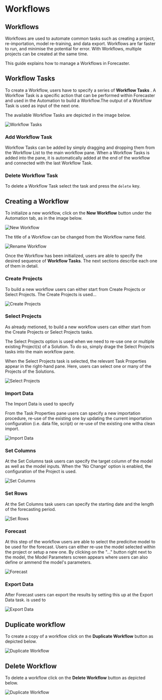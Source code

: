 # Workflows


## Workflows

Workflows are used to automate common tasks such as creating a project, re-importation, model re-training, and data export. Workflows are far faster to run, and minimise the potential for error. With Workflows, multiple projects can be created at the same time.

This guide explains how to manage a Workflows in Forecaster.


## Workflow Tasks

To create a Workflow, users have to specify a series of **Workflow Tasks** . A Workflow Task is a specific action that can be performed within Forecaster and used in the Automation to build a Workflow.The output of a Workflow Task is used as input of the next one.

The available Workflow Tasks are depicted in the image below.

![Workflow Tasks](imgs/Workflows_WorkflowTasks.png) 



### Add Workflow Task

Workflow Tasks can be added by simply dragging and dropping them from the Workflow List to the main workflow pane. When a Workflow Tasks is added into the pane, it is automatically added at the end of the workflow and connected with the last Workflow Task.


### Delete Workflow Task
To delete a Workflow Task select the task and press the `delete` key.


## Creating a Workflow

To initialize a new workflow, click on the **New Workflow** button under the Automation tab, as in the image below.


![New Workflow](imgs/Workflows_NewWorkflow.png)



The title of a Workflow can be changed from the Workflow name field.


![Rename Workflow](imgs/Workflows_WorkflowName.png)


Once the Workflow has been initialized, users are able to specify the desired sequence of **Workflow Tasks**. The next sections describe each one of them in detail.

### Create Projects

To build a new workflow users can either start from Create Projects or Select Projects. The Create Projects is used... 

![Create Projects](imgs/Workflows_CreateProjects.png)

### Select Projects

As already metioned, to build a new workflow users can either start from the Create Projects or Select Projects tasks.

The Select Projects option is used when we need to re-use one or multiple existing Project(s) of a Solution. To do so, simply drage the Select Projects tasks into the main workflow pane.

When the Select Projects task is selected, the relevant Task Properties appear in the right-hand pane. Here, users can select one or many of the Projects of the Solutions.

![Select Projects](imgs/Workflows_SelectProjects.png)

### Import Data

The Import Data is used to specify 

From the Task Properties pane users can specify a new importation procedure, re-use of the existing one by updating the current importation configuration (i.e. data file, script) or re-use of the existing one witha clean import.

![Import Data](imgs/Workflows_ImportData.png)



### Set Columns

At the Set Columns task users can specify the target column of the model as well as the model inputs. When the 'No Change' option is enabled, the  configuration of the Project is used.

![Set Columns](imgs/Workflows_SetColumns.png)

### Set Rows

At the Set Columns task users can specify the starting date and the length of the forecasting period.


![Set Rows](imgs/Workflows_SetRows.png)

### Forecast

At this step of the workflow users are able to select the predicitve model to be used for the forecast. Users can either re-use the model selected within the project or setup a new one. By clicking on the "..." button right next to the model, the Model Parameters screen appears where users can also define or ammend the model's parameters.

![Forecast](imgs/Workflows_Forecast.png)


### Export Data

After Forecast users can export the results by setting this up at the Export Data task. is used to 

![Export Data](imgs/Workflows_ExportData.png)


## Duplicate workflow

To create a copy of a workflow click on the **Duplicate Workflow** button as depicted below.


![Duplicate Workflow](imgs/Workflows_DeleteWorkflow.png)


## Delete Workflow

To delete a workflow click on the **Delete Workflow** button as depicted below.


![Duplicate Workflow](imgs/Workflows_DuplicateWorkflow.png)

